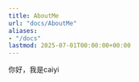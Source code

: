 ```yaml
---
title: AboutMe
url: "docs/AboutMe"
aliases:
- "/docs"
lastmod: 2025-07-01T00:00:00+00:00
---
```


你好，我是caiyi